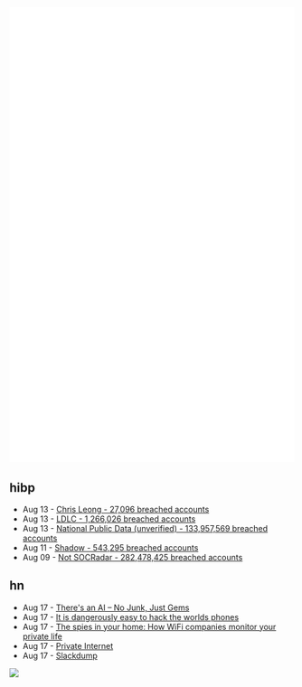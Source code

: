 ![Metrics](https://raw.githubusercontent.com/phixion/phixion/master/metrics.svg)

## hibp

<!--
for https://github.com/phixion/phixion/blob/main/.github/workflows/feeds.yml
-->
<!--START_SECTION:haveibeenpwnd-->
- Aug 13 - [Chris Leong - 27,096 breached accounts](https://haveibeenpwned.com/PwnedWebsites#ChrisLeong)
- Aug 13 - [LDLC - 1,266,026 breached accounts](https://haveibeenpwned.com/PwnedWebsites#LDLC)
- Aug 13 - [National Public Data (unverified) - 133,957,569 breached accounts](https://haveibeenpwned.com/PwnedWebsites#NationalPublicData)
- Aug 11 - [Shadow - 543,295 breached accounts](https://haveibeenpwned.com/PwnedWebsites#Shadow)
- Aug 09 - [Not SOCRadar - 282,478,425 breached accounts](https://haveibeenpwned.com/PwnedWebsites#NotSOCRadar)
<!--END_SECTION:haveibeenpwnd-->

## hn

<!--
for https://github.com/phixion/phixion/blob/main/.github/workflows/feeds.yml
-->
<!--START_SECTION:hn-->
- Aug 17 - [There's an AI – No Junk, Just Gems](https://theresanai.com)
- Aug 17 - [It is dangerously easy to hack the worlds phones](https://www.economist.com/science-and-technology/2024/05/17/it-is-dangerously-easy-to-hack-the-worlds-phones)
- Aug 17 - [The spies in your home: How WiFi companies monitor your private life](https://proton.me/blog/wifi-surveillance)
- Aug 17 - [Private Internet](https://kevincox.ca/2024/08/16/private-internet/)
- Aug 17 - [Slackdump](https://github.com/rusq/slackdump)
<!--END_SECTION:hn-->

<!--
for https://yhype.me
-->
![](https://hit.yhype.me/github/profile?user_id=13013670)
